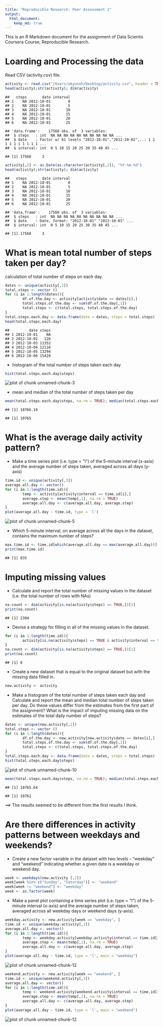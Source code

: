 ```yaml
---
title: "Reproducible Research: Peer Assessment 1"
output: 
  html_document:
    keep_md: true
---
```


This is an R Markdown document for the assignment of Data Scientis Coursera Course; Reproducible Research. 

# Loarding and Processing the data

Read CSV (activity.csv) file.


```r
activity <- read.csv("/Users/okyunoh/Desktop/activity.csv", header = TRUE)
head(activity);str(activity); dim(activity)
```

```
##   steps       date interval
## 1    NA 2012-10-01        0
## 2    NA 2012-10-01        5
## 3    NA 2012-10-01       10
## 4    NA 2012-10-01       15
## 5    NA 2012-10-01       20
## 6    NA 2012-10-01       25
```

```
## 'data.frame':	17568 obs. of  3 variables:
##  $ steps   : int  NA NA NA NA NA NA NA NA NA NA ...
##  $ date    : Factor w/ 61 levels "2012-10-01","2012-10-02",..: 1 1 1 1 1 1 1 1 1 1 ...
##  $ interval: int  0 5 10 15 20 25 30 35 40 45 ...
```

```
## [1] 17568     3
```

```r
activity[,2] <- as.Date(as.character(activity[,2]), "%Y-%m-%d")
head(activity);str(activity); dim(activity)
```

```
##   steps       date interval
## 1    NA 2012-10-01        0
## 2    NA 2012-10-01        5
## 3    NA 2012-10-01       10
## 4    NA 2012-10-01       15
## 5    NA 2012-10-01       20
## 6    NA 2012-10-01       25
```

```
## 'data.frame':	17568 obs. of  3 variables:
##  $ steps   : int  NA NA NA NA NA NA NA NA NA NA ...
##  $ date    : Date, format: "2012-10-01" "2012-10-01" ...
##  $ interval: int  0 5 10 15 20 25 30 35 40 45 ...
```

```
## [1] 17568     3
```


# What is mean total number of steps taken per day?

calculation of total number of steps on each day.


```r
dates <- unique(activity[,2])
total.steps <- vector ()
for (i in 1:length(dates)){
        df.of.the.day <- activity[activity$date == dates[i],]
        total.steps.of.the.day <- sum(df.of.the.day[,1])
        total.steps <- c(total.steps, total.steps.of.the.day)
}
total.steps.each.day <- data.frame(date = dates, steps = total.steps)
head(total.steps.each.day)
```

```
##         date steps
## 1 2012-10-01    NA
## 2 2012-10-02   126
## 3 2012-10-03 11352
## 4 2012-10-04 12116
## 5 2012-10-05 13294
## 6 2012-10-06 15420
```

* histogram of the total number of steps taken each day


```r
hist(total.steps.each.day$steps)
```

![plot of chunk unnamed-chunk-3](figure/unnamed-chunk-3-1.png) 

* mean and median of the total number of steps taken per day


```r
mean(total.steps.each.day$steps, na.rm = TRUE); median(total.steps.each.day$steps, na.rm = TRUE)
```

```
## [1] 10766.19
```

```
## [1] 10765
```

# What is the average daily activity pattern?

* Make a time series plot (i.e. type = "l") of the 5-minute interval (x-axis) and the average number of steps taken, averaged across all days (y-axis)


```r
time.id <- unique(activity[,3])
average.all.day <- vector()
for (i in 1:length(time.id)){
        temp <- activity[activity$interval == time.id[i],]
        average.step <- mean(temp[,1], na.rm = TRUE)
        average.all.day <- c(average.all.day, average.step)
}
plot(average.all.day ~ time.id, type = 'l')
```

![plot of chunk unnamed-chunk-5](figure/unnamed-chunk-5-1.png) 

* Which 5-minute interval, on average across all the days in the dataset, contains the maximum number of steps?


```r
max.time.id <- time.id[which(average.all.day == max(average.all.day))]
print(max.time.id)
```

```
## [1] 835
```

# Imputing missing values

* Calculate and report the total number of missing values in the dataset (i.e. the total number of rows with NAs)


```r
na.count <- dim(activity[is.na(activity$steps) == TRUE,])[1]
print(na.count)
```

```
## [1] 2304
```

* Devise a strategy for filling in all of the missing values in the dataset.


```r
for (i in 1:length(time.id)){
        activity[is.na(activity$steps) == TRUE & activity$interval == time.id[i], 1] <- round(average.all.day[i],0)
}
na.count <- dim(activity[is.na(activity$steps) == TRUE,])[1]
print(na.count)
```

```
## [1] 0
```

* Create a new dataset that is equal to the original dataset but with the missing data filled in.

```r
new.activity <- activity
```

* Make a histogram of the total number of steps taken each day and Calculate and report the mean and median total number of steps taken per day. Do these values differ from the estimates from the first part of the assignment? What is the impact of imputing missing data on the estimates of the total daily number of steps?


```r
dates <- unique(new.activity[,2])
total.steps <- vector ()
for (i in 1:length(dates)){
        df.of.the.day <- new.activity[new.activity$date == dates[i],]
        total.steps.of.the.day <- sum(df.of.the.day[,1])
        total.steps <- c(total.steps, total.steps.of.the.day)
}
total.steps.each.day <- data.frame(date = dates, steps = total.steps)
hist(total.steps.each.day$steps)
```

![plot of chunk unnamed-chunk-10](figure/unnamed-chunk-10-1.png) 

```r
mean(total.steps.each.day$steps, na.rm = TRUE); median(total.steps.each.day$steps, na.rm = TRUE)
```

```
## [1] 10765.64
```

```
## [1] 10762
```

==> The results seemed to be different from the first results I think. 

# Are there differences in activity patterns between weekdays and weekends?

* Create a new factor variable in the dataset with two levels – “weekday” and “weekend” indicating whether a given date is a weekday or weekend day.


```r
week <- weekdays(new.activity [,2])
week[week %in% c("Sunday", "Saturday")] <- "weekend"
week[week != "weekend"] <- "weekday"
week <- as.factor(week)
```

* Make a panel plot containing a time series plot (i.e. type = "l") of the 5-minute interval (x-axis) and the average number of steps taken, averaged across all weekday days or weekend days (y-axis). 


```r
weekday.activity <- new.activity[week == "weekday", ]
time.id <- unique(weekday.activity[,3])
average.all.day <- vector()
for (i in 1:length(time.id)){
        temp <- weekday.activity[weekday.activity$interval == time.id[i],]
        average.step <- mean(temp[,1], na.rm = TRUE)
        average.all.day <- c(average.all.day, average.step)
}
plot(average.all.day ~ time.id, type = 'l', main = "weekday")
```

![plot of chunk unnamed-chunk-12](figure/unnamed-chunk-12-1.png) 

```r
weekend.activity <- new.activity[week == "weekend", ]
time.id <- unique(weekend.activity[,3])
average.all.day <- vector()
for (i in 1:length(time.id)){
        temp <- weekend.activity[weekend.activity$interval == time.id[i],]
        average.step <- mean(temp[,1], na.rm = TRUE)
        average.all.day <- c(average.all.day, average.step)
}
plot(average.all.day ~ time.id, type = 'l', main = "weekend")
```

![plot of chunk unnamed-chunk-12](figure/unnamed-chunk-12-2.png) 


